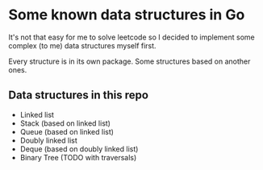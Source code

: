 # Some known data structures in Go

It's not that easy for me to solve leetcode so I decided to implement some complex (to me) data structures myself first.

Every structure is in its own package. Some structures based on another ones. 

## Data structures in this repo

- Linked list  
- Stack (based on linked list)  
- Queue (based on linked list)  
- Doubly linked list
- Deque (based on doubly linked list)
- Binary Tree (TODO with traversals)